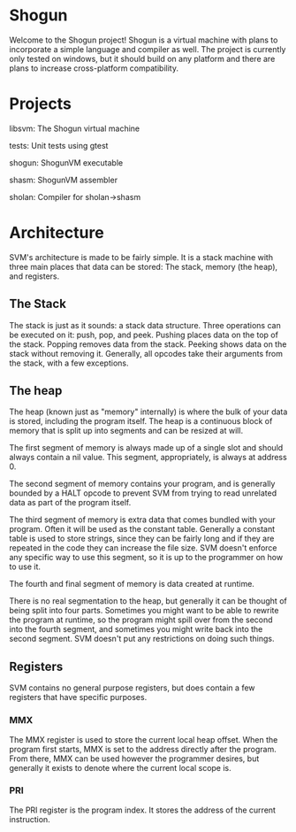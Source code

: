 # Shogun

Welcome to the Shogun project! Shogun is a virtual machine
with plans to incorporate a simple language and compiler
as well. The project is currently only tested on windows,
but it should build on any platform and there are plans to
increase cross-platform compatibility.

# Projects

libsvm: The Shogun virtual machine

tests: Unit tests using gtest

shogun: ShogunVM executable

shasm: ShogunVM assembler

sholan: Compiler for sholan->shasm

# Architecture

SVM's architecture is made to be fairly simple. It is a stack machine with
three main places that data can be stored: The stack, memory (the heap),
and registers.

## The Stack

The stack is just as it sounds: a stack data structure. Three operations can
be executed on it: push, pop, and peek. Pushing places data on the top of the
stack. Popping removes data from the stack. Peeking shows data on the stack
without removing it. Generally, all opcodes take their arguments from the stack,
with a few exceptions.

## The heap

The heap (known just as "memory" internally) is where the bulk of your data is
stored, including the program itself. The heap is a continuous block of memory that
is split up into segments and can be resized at will.

The first segment of memory is always made up of a single slot and should always contain
a nil value. This segment, appropriately, is always at address 0.

The second segment of memory contains your program, and is generally bounded by a HALT
opcode to prevent SVM from trying to read unrelated data as part of the program itself.

The third segment of memory is extra data that comes bundled with your program. Often
it will be used as the constant table. Generally a constant table is used to store
strings, since they can be fairly long and if they are repeated in the code they can
increase the file size. SVM doesn't enforce any specific way to use this segment,
so it is up to the programmer on how to use it.

The fourth and final segment of memory is data created at runtime.

There is no real segmentation to the heap, but generally it can be thought of being split
into four parts. Sometimes you might want to be able to rewrite the program at runtime,
so the program might spill over from the second into the fourth segment, and sometimes
you might write back into the second segment. SVM doesn't put any restrictions on doing
such things.

## Registers

SVM contains no general purpose registers, but does contain a few registers that have
specific purposes.

### MMX

The MMX register is used to store the current local heap offset. When the program first
starts, MMX is set to the address directly after the program. From there, MMX can be
used however the programmer desires, but generally it exists to denote where the current
local scope is.

### PRI

The PRI register is the program index. It stores the address of the current instruction.
